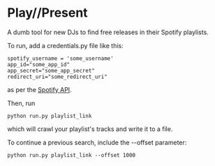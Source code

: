 # Play//Present
A dumb tool for new DJs to find free releases in their Spotify playlists.

To run, add a credentials.py file like this:

    spotify_username = 'some_username'
    app_id="some_app_id"
    app_secret="some_app_secret"
    redirect_uri="some_redirect_uri"
    
as per the [Spotify API](https://developer.spotify.com/my-applications/#!/applications).

Then, run

    python run.py playlist_link
    
which will crawl your playlist's tracks and write it to a file.

To continue a previous search, include the --offset parameter:

    python run.py playlist_link --offset 1000
